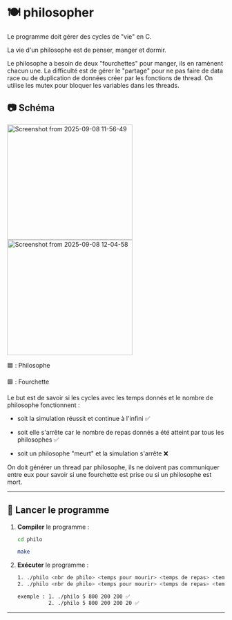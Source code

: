 # 🍽️ philosopher

Le programme doit gérer des cycles de "vie" en C.

La vie d'un philosophe est de penser, manger et dormir.

Le philosophe a besoin de deux "fourchettes" pour manger, ils en ramènent chacun une. La difficulté est de gérer le "partage" pour ne pas faire de data race ou de duplication de données créer par les fonctions de thread. On utilise les mutex pour bloquer les variables dans les threads.

## 📷 Schéma

<img width="290" height="267" alt="Screenshot from 2025-09-08 11-56-49" src="https://github.com/user-attachments/assets/08aedf49-5f20-4026-8426-656f99e46e14" />
<img width="290" height="267" alt="Screenshot from 2025-09-08 12-04-58" src="https://github.com/user-attachments/assets/777bc53a-e811-400c-97a7-775ddc228376" />

🟦 : Philosophe

🟪 : Fourchette


Le but est de savoir si les cycles avec les temps donnés et le nombre de philosophe fonctionnent :

- soit la simulation réussit et continue à l'infini ✅

- soit elle s'arrête car le nombre de repas donnés a été atteint par tous les philosophes ✅

- soit un philosophe "meurt" et la simulation s'arrête ❌

On doit générer un thread par philosophe, ils ne doivent pas communiquer entre eux pour savoir si une fourchette est prise ou si un philosophe est mort.

---

## 🚀 Lancer le programme

1. **Compiler** le programme :
   ```bash
   cd philo

   make
   ```

2. **Exécuter** le programme :
   ```bash
   1. ./philo <nbr de philo> <temps pour mourir> <temps de repas> <temps de sommeil>
   2. ./philo <nbr de philo> <temps pour mourir> <temps de repas> <temps de sommeil> <nbr de repas>

   exemple : 1. ./philo 5 800 200 200 ✅
             2. ./philo 5 800 200 200 20 ✅
   ```

---

